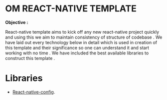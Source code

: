 # OM REACT-NATIVE TEMPLATE

**Objective :**

React-native template aims to kick off  any  new  react-native project quickly and using this we aim to maintain consistency of structure of codebase .  We have laid out  every technology below in detail  which is used in creation of this template and their significance  so one can understand it  and start working  with no time .
We have included the best available libraries to construct this template .

# Libraries 
- [React-native-config](https://github.com/luggit/react-native-config).


